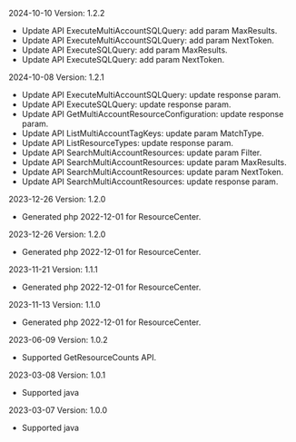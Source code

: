 2024-10-10 Version: 1.2.2
- Update API ExecuteMultiAccountSQLQuery: add param MaxResults.
- Update API ExecuteMultiAccountSQLQuery: add param NextToken.
- Update API ExecuteSQLQuery: add param MaxResults.
- Update API ExecuteSQLQuery: add param NextToken.


2024-10-08 Version: 1.2.1
- Update API ExecuteMultiAccountSQLQuery: update response param.
- Update API ExecuteSQLQuery: update response param.
- Update API GetMultiAccountResourceConfiguration: update response param.
- Update API ListMultiAccountTagKeys: update param MatchType.
- Update API ListResourceTypes: update response param.
- Update API SearchMultiAccountResources: update param Filter.
- Update API SearchMultiAccountResources: update param MaxResults.
- Update API SearchMultiAccountResources: update param NextToken.
- Update API SearchMultiAccountResources: update response param.


2023-12-26 Version: 1.2.0
- Generated php 2022-12-01 for ResourceCenter.

2023-12-26 Version: 1.2.0
- Generated php 2022-12-01 for ResourceCenter.

2023-11-21 Version: 1.1.1
- Generated php 2022-12-01 for ResourceCenter.

2023-11-13 Version: 1.1.0
- Generated php 2022-12-01 for ResourceCenter.

2023-06-09 Version: 1.0.2
- Supported GetResourceCounts API.

2023-03-08 Version: 1.0.1
- Supported java

2023-03-07 Version: 1.0.0
- Supported java

